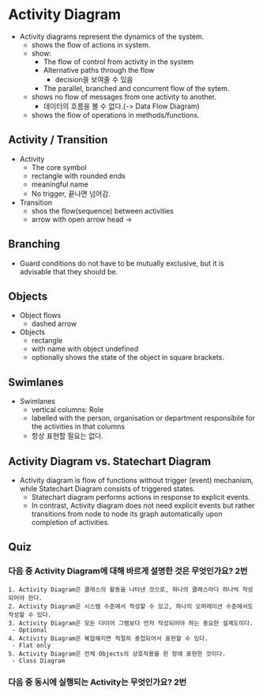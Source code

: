 # Activity Diagram

- Activity diagrams represent the dynamics of the system.
  - shows the flow of actions in system.
  - show:
    - The flow of control from activity in the system
    - Alternative paths through the flow
      - decision을 보여줄 수 있음
    - The parallel, branched and concurrent flow of the sytem.
  - shows no flow of messages from one activity to another.
    - 데이터의 흐름을 볼 수 없다.(-> Data Flow Diagram)
  - shows the flow of operations in methods/functions.

## Activity / Transition

- Activity
  - The core symbol
  - rectangle with rounded ends
  - meaningful name
  - No trigger, 끝나면 넘어감.
- Transition
  - shos the flow(sequence) between activities
  - arrow with open arrow head ->

## Branching
- Guard conditions do not have to be mutually exclusive, but it is advisable that they should be.

## Objects
- Object flows
  - dashed arrow
- Objects
  - rectangle
  - with name with object undefined
  - optionally shows the state of the object in square brackets.

## Swimlanes
- Swimlanes
  - vertical columns: Role
  - labelled with the person, organisation or department responsibile for the activities in that columns
  - 항상 표현할 필요는 없다.

## Activity Diagram vs. Statechart Diagram

- Activity diagram is flow of functions without trigger (event) mechanism, while Statechart Diagram consists of triggered states.
  - Statechart diagram performs actions in response to explicit events.
  - In contrast, Activity diagram does not need explicit events but rather transitions from node to node its graph automatically upon completion of activities.

## Quiz

### 다음 중 Activity Diagram에 대해 바르게 설명한 것은 무엇인가요? 2번

```
1. Activity Diagram은 클래스의 활동을 나타낸 것으로, 하나의 클래스마다 하나씩 작성되어야 한다.
2. Activity Diagram은 시스템 수준에서 작성할 수 있고, 하나의 오퍼레이션 수준에서도 작성할 수 있다.
3. Activity Diagram은 모든 다이어 그램보다 먼저 작성되어야 하는 중요한 설계도이다.
 - Optional
4. Activity Diagram은 복잡해지면 적절히 중첩되어서 표현할 수 있다.
 - Flat only
5. Activity Diagram은 전체 Objects의 상호작용을 한 장에 표현한 것이다.
 - Class Diagram
```

### 다음 중 동시에 실행되는 Activity는 무엇인가요? 2번
